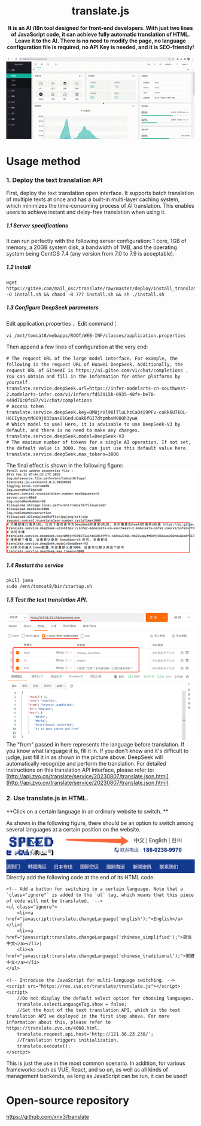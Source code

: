 <h1 align="center">
    translate.js
</h1>
<h4 align="center">
    It is an AI i18n tool designed for front-end developers. With just two lines of JavaScript code, it can achieve fully automatic translation of HTML.  <br/>
    Leave it to the AI. There is no need to modify the page, no language configuration file is required, no API Key is needed, and it is SEO-friendly! 
</h4> 

![image](assets/html_demo.gif)  


# Usage method
### 1. Deploy the text translation API
First, deploy the text translation open interface. It supports batch translation of multiple texts at once and has a built-in multi-layer caching system, which minimizes the time-consuming process of AI translation. This enables users to achieve instant and delay-free translation when using it. 

##### 1.1 Server specifications
It can run perfectly with the following server configuration: 1 core, 1GB of memory, a 20GB system disk, a bandwidth of 1MB, and the operating system being CentOS 7.4 (any version from 7.0 to 7.9 is acceptable).  

##### 1.2 Install
````
wget https://gitee.com/mail_osc/translate/raw/master/deploy/install_translate.service.sh -O install.sh && chmod -R 777 install.sh && sh ./install.sh
````

##### 1.3 Configure DeepSeek parameters

Edit application.properties ，Edit command：
````
vi /mnt/tomcat8/webapps/ROOT/WEB-INF/classes/application.properties
````
Then append a few lines of configuration at the very end:  
````
# The request URL of the large model interface. For example, the following is the request URL of Huawei DeepSeek. Additionally, the request URL of GiteeAI is https://ai.gitee.com/v1/chat/completions , You can obtain and fill in the information for other platforms by yourself. 
translate.service.deepSeek.url=https://infer-modelarts-cn-southwest-2.modelarts-infer.com/v1/infers/fd53915b-8935-48fe-be70-449d76c0fc87/v1/chat/completions
# Access token
translate.service.deepSeek.key=QM8jrVl98lTluLhzCaO4i9PFv-caRk6U7kDL-H6CIyApytMG69jO33aasO1GnduQak8fGI7dtpmbsM98Qh3ywA
# Which model to use? Here, it is advisable to use DeepSeek-V3 by default, and there is no need to make any changes.  
translate.service.deepSeek.model=DeepSeek-V3
# The maximum number of tokens for a single AI operation. If not set, the default value is 3000. You can just use this default value here.  
translate.service.deepSeek.max_tokens=3000
````
The final effect is shown in the following figure: 
![image](assets/application_properties_demo.png)

##### 1.4 Restart the service
````
pkill java
sudo /mnt/tomcat8/bin/startup.sh
````

##### 1.5 Test the text translation API.
![image](assets/texts_translate_api_demo.png)  
The "from" passed in here represents the language before translation. If you know what language it is, fill it in. If you don't know and it's difficult to judge, just fill it in as shown in the picture above. DeepSeek will automatically recognize and perform the translation. 
For detailed instructions on this translation API interface, please refer to: [http://api.zvo.cn/translate/service/20230807/translate.json.html](http://api.zvo.cn/translate/service/20230807/translate.json.html)



### 2. Use translate.js in HTML.

**Click on a certain language in an ordinary website to switch. **   

As shown in the following figure, there should be an option to switch among several languages at a certain position on the website. 
![](assets/site_demo.png)  
Directly add the following code at the end of its HTML code: 

````
<!-- Add a button for switching to a certain language. Note that a `class="ignore"` is added to the `ul` tag, which means that this piece of code will not be translated.  -->
<ul class="ignore">
	<li><a href="javascript:translate.changeLanguage('english');">English</a></li>|
	<li><a href="javascript:translate.changeLanguage('chinese_simplified');">简体中文</a></li>|
	<li><a href="javascript:translate.changeLanguage('chinese_traditional');">繁體中文</a></li>
</ul>

<!-- Introduce the JavaScript for multi-language switching. -->
<script src="https://res.zvo.cn/translate/translate.js"></script>
<script>
	//Do not display the default select option for choosing languages. 
	translate.selectLanguageTag.show = false; 
	//Set the host of the text translation API, which is the text translation API we deployed in the first step above. For more information about this, please refer to https://translate.zvo.cn/4068.html. 
	translate.request.api.host='http://121.36.23.238/'; 
	//Translation triggers initialization.
	translate.execute();
</script>
````

This is just the use in the most common scenario. In addition, for various frameworks such as VUE, React, and so on, as well as all kinds of management backends, as long as JavaScript can be run, it can be used! 

# Open-source repository
https://github.com/xnx3/translate  

